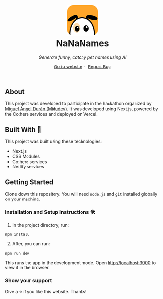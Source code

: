 <h1 align="center">
  <div align="center">
    <img alt="Devenpauros (Daniel Gomez) logo" src="./public/favicon.png" height="100px" width="auto"/>
  </div>
  NaNaNames
</h1>
<p align="center"><i>Generate funny, catchy pet names using AI</i></p>
<p align="center">
    <a href="https://nananames.vercel.app">Go to website</a>&nbsp;
    ·
    &nbsp;<a href="https://github.com/devenapuros/nananames/issues">Report Bug</a>
  </p>
<br/>

## About

This project was developed to participate in the hackathon organized by [Miguel Ángel Durán (Midudev)](https://github.com/midudev). It was developed using Next.js, powered by the Co:here services and deployed on Vercel.

## Built With 🚀

This project was built using these technologies:

* Next.js
* CSS Modules
* Co:here services
* Netlify services


## Getting Started

Clone down this repository. You will need `node.js` and `git` installed globally on your machine.

### Installation and Setup Instructions 🛠

1. In the project directory, run:

 ```
 npm install
 ```

2. After, you can run:

```
npm run dev
```

This runs the app in the development mode.
Open [http://localhost:3000](http://localhost:3000) to view it in the browser.

### Show your support

Give a ⭐ if you like this website. Thanks!
